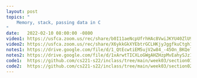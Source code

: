 ```yaml
---
layout: post
topics: "
    Memory, stack, passing data in C
"
date:   2022-02-10 08:00:00 -0800
video1: https://usfca.zoom.us/rec/share/b0I11aeNcpUfrhHAc8VwiJKYU40ZlU9IGLHsl37J1WE62gEUuz2llLHEKnPATU59.3oiCGszDKO7U6upw
video2: https://usfca.zoom.us/rec/share/X6ykkGkXYEbtrGCLHKjyJggfkuCtgh1kY7apPZE2XIraGwPVrPcra7RRLlOXE8ff.9HujpTGADoN9ok8v
notes1: https://drive.google.com/file/d/1_QtEcwtiEM5ujV2w84_-45On_BKQelS9/view?usp=sharing
notes2: https://drive.google.com/file/d/1xArwtTICXLoGWgAHZHzpMvEahySJz1fX/view?usp=sharing
code1:  https://github.com/cs221-s22/inclass/tree/main/week03/section01
code2:  https://github.com/cs221-s22/inclass/tree/main/week03/section02
---
```



